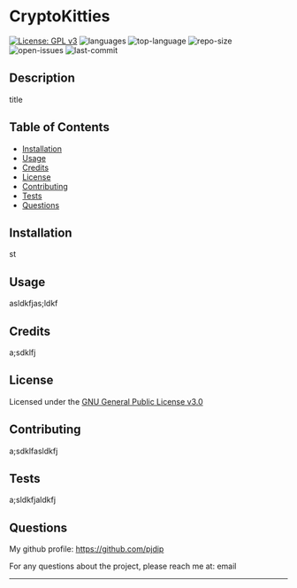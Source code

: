 # CryptoKitties

[![License: GPL v3](https://img.shields.io/badge/License-GPLv3-blue.svg)](https://www.gnu.org/licenses/gpl-3.0)
![languages](https://img.shields.io/github/languages/count/pjdip/CryptoKitties)
![top-language](https://img.shields.io/github/languages/top/pjdip/CryptoKitties)
![repo-size](https://img.shields.io/github/repo-size/pjdip/CryptoKitties)
![open-issues](https://img.shields.io/github/issues-raw/pjdip/CryptoKitties)
![last-commit](https://img.shields.io/github/last-commit/pjdip/CryptoKitties)

## Description

title

## Table of Contents

* [Installation](#installation)
* [Usage](#usage)
* [Credits](#credits)
* [License](#license)
* [Contributing](#contributing)
* [Tests](#tests)
* [Questions](#questions)

## Installation

st

## Usage 

asldkfjas;ldkf

## Credits

a;sdklfj

## License

Licensed under the [GNU General Public License v3.0](https://choosealicense.com/licenses/gpl-3.0/)

## Contributing

a;sdklfasldkfj

## Tests

a;sldkfjaldkfj

## Questions

My github profile: https://github.com/pjdip

For any questions about the project, please reach me at: email    

---